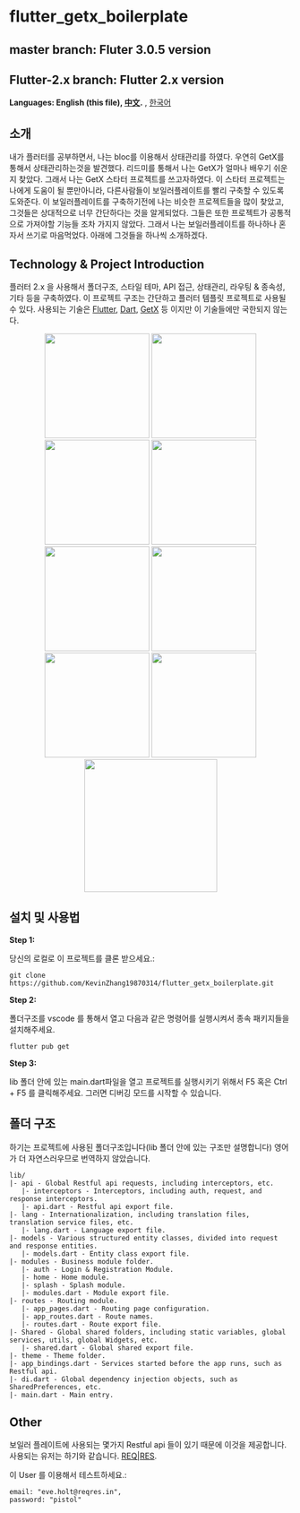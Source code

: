 # flutter_getx_boilerplate

## master branch: Fluter 3.0.5 version

## Flutter-2.x branch: Flutter 2.x version

**Languages: English (this file), [中文](README.zh-cn.md).** , [한국어](README.ko-kr.md)

## 소개

내가 플러터를 공부하면서, 나는 bloc를 이용해서 상태관리를 하였다. 우연히 GetX를 통해서 상태관리하는것을 발견했다. 리드미를 통해서 나는 GetX가 얼마나 배우기 쉬운지 찾았다. 그래서 나는 GetX 스타터 프로젝트를 쓰고자하였다. 이 스타터 프로젝트는 나에게 도움이 될 뿐만아니라, 다른사람들이 보일러플레이트를 빨리 구축할 수 있도록 도와준다. 이 보일러플레이트를 구축하기전에 나는 비슷한 프로젝트들을 많이 찾았고, 그것들은 상대적으로 너무 간단하다는 것을 알게되었다. 그들은 또한 프로젝트가 공통적으로 가져야할 기능들 조차 가지지 않았다. 그래서 나는 보일러플레이트를 하나하나 혼자서 쓰기로 마음먹었다. 아래에 그것들을 하나씩 소개하겠다.

## Technology & Project Introduction

플러터 2.x 을 사용해서 폴더구조, 스타일 테마, API 접근, 상태관리, 라우팅 & 종속성, 기타 등을 구축하였다. 이 프로젝트 구조는 간단하고 플러터 템플릿 프로젝트로 사용될 수 있다. 사용되는 기술은 [Flutter](https://flutter.cn/), [Dart](https://dart.dev/), [GetX](https://pub.dev/packages/get) 등 이지만 이 기술들에만 국한되지 않는다.

<p align='center'>
    <img src="https://github.com/KevinZhang19870314/flutter_getx_boilerplate/blob/master/assets/screenshot/2.jpg" width="187" heght="333" />
    <img src="https://github.com/KevinZhang19870314/flutter_getx_boilerplate/blob/master/assets/screenshot/3.jpg" width="187" heght="333" />
    <img src="https://github.com/KevinZhang19870314/flutter_getx_boilerplate/blob/master/assets/screenshot/4.jpg" width="187" heght="333" />
    <img src="https://github.com/KevinZhang19870314/flutter_getx_boilerplate/blob/master/assets/screenshot/5.jpg" width="187" heght="333" />
    <img src="https://github.com/KevinZhang19870314/flutter_getx_boilerplate/blob/master/assets/screenshot/6.jpg" width="187" heght="333" />
    <img src="https://github.com/KevinZhang19870314/flutter_getx_boilerplate/blob/master/assets/screenshot/7.jpg" width="187" heght="333" />
    <img src="https://github.com/KevinZhang19870314/flutter_getx_boilerplate/blob/master/assets/screenshot/8.jpg" width="187" heght="333" />
    <img src="https://github.com/KevinZhang19870314/flutter_getx_boilerplate/blob/master/assets/screenshot/9.jpg" width="187" heght="333" />
    <img src="https://github.com/KevinZhang19870314/flutter_getx_boilerplate/blob/master/assets/screenshot/chat.gif" width="237px" heght="416px" />
</p>

## 설치 및 사용법

**Step 1:**

당신의 로컬로 이 프로젝트를 클론 받으세요.:

```
git clone https://github.com/KevinZhang19870314/flutter_getx_boilerplate.git
```

**Step 2:**

폴더구조를 vscode 를 통해서 열고 다음과 같은 명령어를 실행시켜서 종속 패키지들을 설치해주세요.

```
flutter pub get
```

**Step 3:**

lib 폴더 안에 있는 main.dart파일을 열고 프로젝트를 실행시키기 위해서 F5 혹은 Ctrl + F5 를 클릭해주세요. 그러면 디버깅 모드를 시작할 수 있습니다.

## 폴더 구조

하기는 프로젝트에 사용된 폴더구조입니다(lib 폴더 안에 있는 구조만 설명합니다)
영어가 더 자연스러우므로 번역하지 않았습니다.

```
lib/
|- api - Global Restful api requests, including interceptors, etc.
   |- interceptors - Interceptors, including auth, request, and response interceptors.
   |- api.dart - Restful api export file.
|- lang - Internationalization, including translation files, translation service files, etc.
   |- lang.dart - Language export file.
|- models - Various structured entity classes, divided into request and response entities.
   |- models.dart - Entity class export file.
|- modules - Business module folder.
   |- auth - Login & Registration Module.
   |- home - Home module.
   |- splash - Splash module.
   |- modules.dart - Module export file.
|- routes - Routing module.
   |- app_pages.dart - Routing page configuration.
   |- app_routes.dart - Route names.
   |- routes.dart - Route export file.
|- Shared - Global shared folders, including static variables, global services, utils, global Widgets, etc.
   |- shared.dart - Global shared export file.
|- theme - Theme folder.
|- app_bindings.dart - Services started before the app runs, such as Restful api.
|- di.dart - Global dependency injection objects, such as SharedPreferences, etc.
|- main.dart - Main entry.
```

## Other

보일러 플레이트에 사용되는 몇가지 Restful api 들이 있기 때문에 이것을 제공합니다. 사용되는 유저는 하기와 같습니다.
[REQ|RES](https://reqres.in/).

이 User 를 이용해서 테스트하세요.:

    email: "eve.holt@reqres.in",
    password: "pistol"
